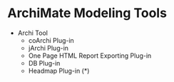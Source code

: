 # ArchiMate Modeling Tools

- Archi Tool
  - coArchi Plug-in
  - jArchi Plug-in
  - One Page HTML Report Exporting Plug-in
  - DB Plug-in
  - Headmap Plug-in (*)